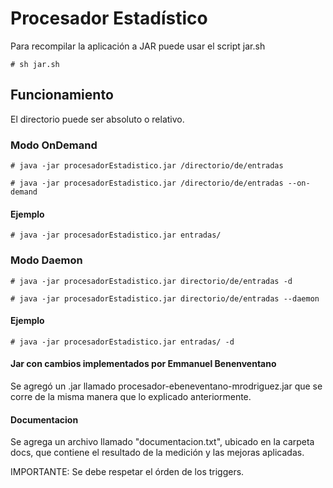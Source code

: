 Procesador Estadístico
================================

Para recompilar la aplicación a JAR puede usar el script jar.sh

```shell
# sh jar.sh
```

## Funcionamiento

El directorio puede ser absoluto o relativo.

### Modo OnDemand

```shell
# java -jar procesadorEstadistico.jar /directorio/de/entradas
```
```shell
# java -jar procesadorEstadistico.jar /directorio/de/entradas --on-demand
```

#### Ejemplo
```shell
# java -jar procesadorEstadistico.jar entradas/
```

### Modo Daemon

```shell
# java -jar procesadorEstadistico.jar directorio/de/entradas -d
```
```shell
# java -jar procesadorEstadistico.jar directorio/de/entradas --daemon
```

#### Ejemplo
```shell
# java -jar procesadorEstadistico.jar entradas/ -d
```

#### Jar con cambios implementados por Emmanuel Benenventano
Se agregó un .jar llamado procesador-ebeneventano-mrodriguez.jar que se corre de la misma manera que lo explicado anteriormente.

#### Documentacion
Se agrega un archivo llamado "documentacion.txt", ubicado en la carpeta docs, que contiene el resultado de la medición y las mejoras aplicadas.

IMPORTANTE: Se debe respetar el órden de los triggers.
